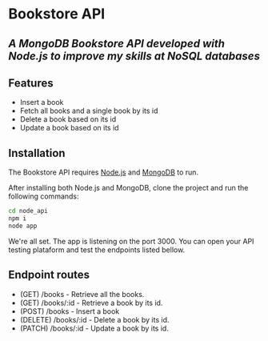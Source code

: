 # Bookstore API
## _A MongoDB Bookstore API developed with Node.js to improve my skills at NoSQL databases_

## Features

- Insert a book
- Fetch all books and a single book by its id
- Delete a book based on its id
- Update a book based on its id

## Installation

The Bookstore API requires [Node.js](https://nodejs.org/) and [MongoDB](https://www.mongodb.com/) to run.

After installing both Node.js and MongoDB, clone the project and run the following commands:

```sh
cd node_api
npm i
node app
```

We're all set. The app is listening on the port 3000. You can open your API testing plataform and test the endpoints listed bellow.

## Endpoint routes

- (GET) /books - Retrieve all the books.
- (GET) /books/:id - Retrieve a book by its id.
- (POST) /books - Insert a book 
- (DELETE) /books/:id - Delete a book by its id.
- (PATCH) /books/:id - Update a book by its id.
